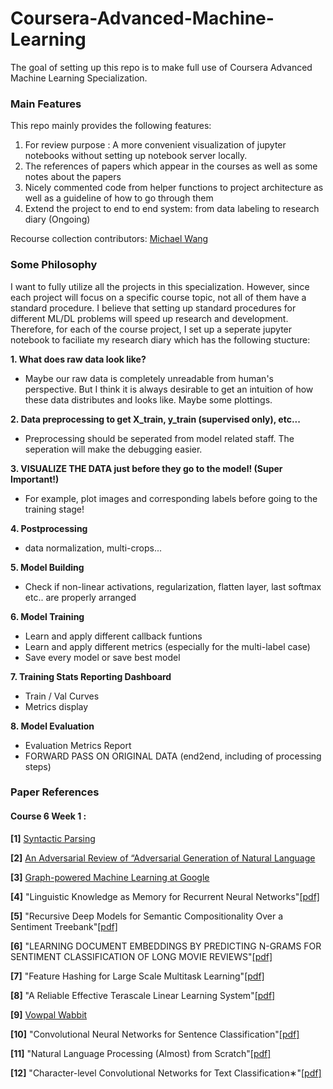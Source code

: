 # Coursera-Advanced-Machine-Learning
The goal of setting up this repo is to make full use of Coursera Advanced Machine Learning Specialization.

### Main Features
This repo mainly provides the following features:
1. For review purpose : A more convenient visualization of jupyter notebooks without setting up notebook server locally.
2. The references of papers which appear in the courses as well as some notes about the papers
3. Nicely commented code from helper functions to project architecture as well as a guideline of how to go through them
4. Extend the project to end to end system: from data labeling to research diary (Ongoing)

Recourse collection contributors: [Michael Wang](https://github.com/MichaelYxWang)


### Some Philosophy
I want to fully utilize all the projects in this specialization. However, since each project will focus on a specific course topic, not all of them have a standard procedure. I believe that setting up standard procedures for different ML/DL problems will speed up research and development. Therefore, for each of the course project, I set up a seperate jupyter notebook to faciliate my research diary which has the following stucture:

**1. What does raw data look like?**
- Maybe our raw data is completely unreadable from human's perspective. But I think it is always desirable to get an intuition of how these data distributes and looks like. Maybe some plottings.

**2. Data preprocessing to get X_train, y_train (supervised only), etc...**
- Preprocessing should be seperated from model related staff. The seperation will make the debugging easier.

**3. VISUALIZE THE DATA just before they go to the model! (Super Important!)**
- For example, plot images and corresponding labels before going to the training stage!

**4. Postprocessing**
- data normalization, multi-crops...

**5. Model Building**
- Check if non-linear activations, regularization, flatten layer, last softmax etc.. are properly arranged

**6. Model Training**
- Learn and apply different callback funtions
- Learn and apply different metrics (especially for the multi-label case)
- Save every model or save best model

**7. Training Stats Reporting Dashboard**
- Train / Val Curves
- Metrics display

**8. Model Evaluation**
- Evaluation Metrics Report
- FORWARD PASS ON ORIGINAL DATA (end2end, including of processing steps)



### Paper References
#### Course 6 Week 1 :
**[1]** [Syntactic Parsing](https://web.stanford.edu/~jurafsky/slp3/11.pdf)

**[2]** [An Adversarial Review of “Adversarial Generation of Natural Language](https://medium.com/@yoav.goldberg/an-adversarial-review-of-adversarial-generation-of-natural-language-409ac3378bd7)

**[3]** [Graph-powered Machine Learning at Google](https://ai.googleblog.com/2016/10/graph-powered-machine-learning-at-google.html)

**[4]** "Linguistic Knowledge as Memory for Recurrent Neural Networks"[[pdf]](https://arxiv.org/pdf/1703.02620.pdf)

**[5]** "Recursive Deep Models for Semantic Compositionality
Over a Sentiment Treebank"[[pdf]](https://nlp.stanford.edu/~socherr/EMNLP2013_RNTN.pdf)

**[6]** "LEARNING DOCUMENT EMBEDDINGS BY PREDICTING
N-GRAMS FOR SENTIMENT CLASSIFICATION OF LONG
MOVIE REVIEWS"[[pdf]](https://arxiv.org/pdf/1512.08183.pdf)

**[7]** "Feature Hashing for Large Scale Multitask Learning"[[pdf]](https://arxiv.org/pdf/0902.2206.pdf)

**[8]** "A Reliable Effective Terascale Linear Learning System"[[pdf]](https://arxiv.org/pdf/1110.4198.pdf)

**[9]** [Vowpal Wabbit](https://github.com/VowpalWabbit/vowpal_wabbit/wiki)

**[10]** "Convolutional Neural Networks for Sentence Classification"[[pdf]](https://arxiv.org/pdf/1408.5882.pdf)

**[11]** "Natural Language Processing (Almost) from Scratch"[[pdf]](http://www.jmlr.org/papers/volume12/collobert11a/collobert11a.pdf)

**[12]** "Character-level Convolutional Networks for Text
Classification∗"[[pdf]](https://arxiv.org/pdf/1509.01626.pdf)
